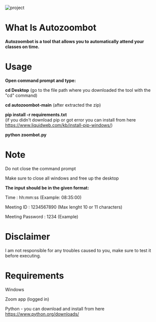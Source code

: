 ![project](https://user-images.githubusercontent.com/76772798/115194608-5990e880-a0f6-11eb-9f19-e1ae53969b03.PNG)

# What Is Autozoombot
**Autozoombot is a tool that allows you to automatically attend your classes on time.**


# Usage

**Open command prompt and type:**

**cd Desktop** 
(go to the file path where you downloaded the tool with the "cd" command)

**cd autozoombot-main** 
(after extracted the zip)

**pip install -r requirements.txt**  
(if you didn't download pip or got error you can install from here https://www.liquidweb.com/kb/install-pip-windows/)

**python zoombot.py**
 


# Note

Do not close the command prompt

Make sure to close all windows and free up the desktop

**The input should be in the given format:**

Time : hh:mm:ss (Example: 08:35:00)

Meeting ID : 1234567890 (Max lenght 10 or 11 characters)

Meeting Password : 1234 (Example)


# Disclaimer

I am not responsible for any troubles caused to you, make sure to test it before executing.
 
# Requirements
Windows

Zoom app (logged in)

Python - you can download and install from here https://www.python.org/downloads/



